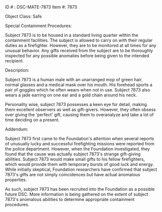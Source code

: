 ID # : DSC-MATE-7873
Item #: 7873


Object Class: Safe


Special Containment Procedures:

Subject 7873 is to be housed in a standard living quarter within the containment facilities. The subject is allowed to carry on with their regular duties as a firefighter. However, they are to be monitored at all times for any unusual behavior. Any gifts received from the subject are to be thoroughly inspected for any possible anomalies before being given to the intended recipient.


Description:

Subject 7873 is a human male with an unarranged mop of green hair, normal glasses and a medical mask over his mouth. His forehead sports a pair of goggles which he often wears when not in use. Subject 7873 also wears a jade earring on one ear and a gold chain around his neck.

Personality wise, subject 7873 possesses a keen eye for detail, making them excellent observers as well as gift-givers. However, they often obsess over giving the 'perfect' gift, causing them to overanalyze and take a lot of time deciding on a present. 


Addendum:

Subject 7873 first came to the Foundation's attention when several reports of unusually lucky and successful firefighting missions were reported from the police department. However, when the Foundation investigated, they found that the cause was actually subject 7873's strange gift-giving abilities. Subject 7873 would make small gifts to his fellow firefighters, which would provide them with temporary bursts of good luck and energy. While initially skeptical, Foundation researchers have confirmed that subject 7873's gifts are not simply coincidences but have actual anomalous properties.

As such, subject 7873 has been recruited into the Foundation as a possible future DSC. More information is being gathered on the extent of subject 7873's anomalous abilities to determine appropriate containment procedures.